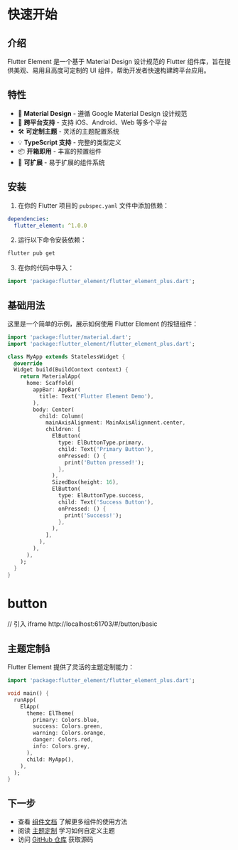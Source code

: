 
# 快速开始

## 介绍

Flutter Element 是一个基于 Material Design 设计规范的 Flutter 组件库，旨在提供美观、易用且高度可定制的 UI 组件，帮助开发者快速构建跨平台应用。

## 特性

- 🎨 **Material Design** - 遵循 Google Material Design 设计规范
- 📱 **跨平台支持** - 支持 iOS、Android、Web 等多个平台
- 🛠️ **可定制主题** - 灵活的主题配置系统
- 💡 **TypeScript 支持** - 完整的类型定义
- 📦 **开箱即用** - 丰富的预置组件
- 🔧 **可扩展** - 易于扩展的组件系统

## 安装

1. 在你的 Flutter 项目的 `pubspec.yaml` 文件中添加依赖：

```yaml
dependencies:
  flutter_element: ^1.0.0
```

2. 运行以下命令安装依赖：

```bash
flutter pub get
```

3. 在你的代码中导入：

```dart
import 'package:flutter_element/flutter_element_plus.dart';
```

## 基础用法

这里是一个简单的示例，展示如何使用 Flutter Element 的按钮组件：

```dart
import 'package:flutter/material.dart';
import 'package:flutter_element/flutter_element_plus.dart';

class MyApp extends StatelessWidget {
  @override
  Widget build(BuildContext context) {
    return MaterialApp(
      home: Scaffold(
        appBar: AppBar(
          title: Text('Flutter Element Demo'),
        ),
        body: Center(
          child: Column(
            mainAxisAlignment: MainAxisAlignment.center,
            children: [
              ElButton(
                type: ElButtonType.primary,
                child: Text('Primary Button'),
                onPressed: () {
                  print('Button pressed!');
                },
              ),
              SizedBox(height: 16),
              ElButton(
                type: ElButtonType.success,
                child: Text('Success Button'),
                onPressed: () {
                  print('Success!');
                },
              ),
            ],
          ),
        ),
      ),
    );
  }
}
```

# button

// 引入 iframe http://localhost:61703/#/button/basic
<CodeView reviewUrl="http://localhost:61703/#/button/basic" codeUrl="https://raw.githubusercontent.com/chenxu2656/flutter_element/main/example/lib/pages/alert_page/alert_page.dart" :hight='100'/>

## 主题定制å

Flutter Element 提供了灵活的主题定制能力：

```dart
import 'package:flutter_element/flutter_element_plus.dart';

void main() {
  runApp(
    ElApp(
      theme: ElTheme(
        primary: Colors.blue,
        success: Colors.green,
        warning: Colors.orange,
        danger: Colors.red,
        info: Colors.grey,
      ),
      child: MyApp(),
    ),
  );
}
```

## 下一步

- 查看 [组件文档](/components/) 了解更多组件的使用方法
- 阅读 [主题定制](/guide/theme) 学习如何自定义主题
- 访问 [GitHub 仓库](https://github.com/your-repo/flutter-element) 获取源码
